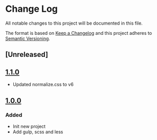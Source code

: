 # Change Log
All notable changes to this project will be documented in this file.

The format is based on [Keep a Changelog](http://keepachangelog.com/)
and this project adheres to [Semantic Versioning](http://semver.org/).

## [Unreleased]

## [1.1.0]
- Updated normalize.css to v6

## [1.0.0]
### Added
- Init new project
- Add gulp, scss and less

[1.1.0]: https://github.com/thelegendofcode/AngularTypescriptWebpack/compare/1.0.0...1.1.0
[1.0.0]: https://github.com/thelegendofcode/AngularTypescriptWebpack/compare/head...1.0.0
